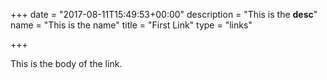 +++
date = "2017-08-11T15:49:53+00:00"
description = "This is the <strong>desc</strong>"
name = "This is the name"
title = "First Link"
type = "links"

+++


This is the body of the link.